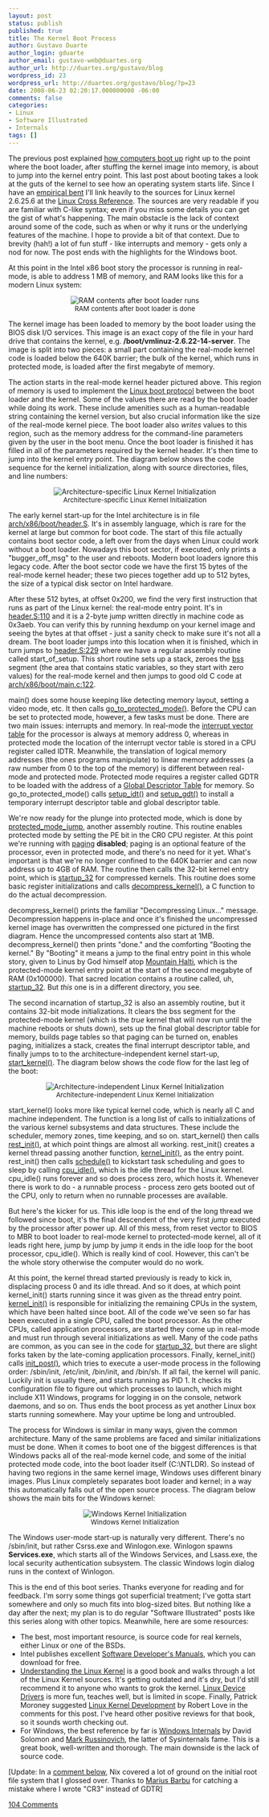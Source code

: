 ```yaml
---
layout: post
status: publish
published: true
title: The Kernel Boot Process
author: Gustavo Duarte
author_login: gduarte
author_email: gustavo-web@duartes.org
author_url: http://duartes.org/gustavo/blog
wordpress_id: 23
wordpress_url: http://duartes.org/gustavo/blog/?p=23
date: 2008-06-23 02:20:17.000000000 -06:00
comments: false
categories:
- Linux
- Software Illustrated
- Internals
tags: []
---
```

<p> The previous post explained <a href="http://duartes.org/gustavo/blog/post/how-computers-boot-up">how computers boot up</a> right up to the point where the boot loader, after stuffing the kernel image into memory,  is about to jump into the kernel entry point. This last post about booting takes a look at the guts of the kernel to see how an operating system starts life. Since I have an <a href="http://duartes.org/gustavo/blog/post/reality-driven-development">empirical bent</a> I'll link heavily to the sources for Linux kernel 2.6.25.6 at the <a href="http://lxr.linux.no">Linux Cross Reference</a>. The sources are very readable if you are familiar with C-like syntax; even if you miss some details you can get the gist of what's happening.  The main obstacle is the lack of context around some of the code, such as when or why  it runs or the underlying features of the machine. I hope to provide a bit of that context. Due to brevity (hah!) a lot of fun stuff - like interrupts and memory - gets only a nod for now.  The post ends with the highlights for the Windows boot. </p>  <p> At this point in the Intel x86 boot story the processor is running in real-mode, is able to address 1 MB of memory, and RAM looks like this for a modern Linux system: </p>  <p align="center"> 	<img alt="RAM contents after boot loader runs" src="http://static.duartes.org/img/blogPosts/memoryAfterBootloader.png" /> 	<font size="-1"><br>RAM contents after boot loader is done</font> </p>  <p> The kernel image has been loaded to memory by the boot loader using the BIOS disk I/O services. This image is an exact copy of the file in your hard drive that contains the kernel, e.g. <b>/boot/vmlinuz-2.6.22-14-server</b>. The image is split into two pieces: a small part containing the real-mode kernel code is loaded below the 640K barrier; the bulk of the kernel, which runs in protected mode, is loaded after the first megabyte of memory. </p>  <p> The action starts in the real-mode kernel header pictured above. This region of memory is used to implement the <a href="http://lxr.linux.no/linux+v2.6.25.6/Documentation/i386/boot.txt"> 	Linux boot protocol</a> between the boot loader and the kernel. Some of the values there are read by the boot loader while doing its work. These include amenities such as a human-readable string containing the kernel version, but also crucial information like the size of the real-mode kernel piece. The boot loader also <i>writes</i> values to this region, such as the memory address for the command-line parameters given by the user in the boot menu. Once the boot loader is finished it has filled in all of the parameters required by the kernel header. It's then time to jump into the kernel entry point. The diagram below shows the code sequence for the kernel initialization, along with source directories, files, and line numbers: </p>  <p align="center"> 	<img alt="Architecture-specific Linux Kernel Initialization" src="http://static.duartes.org/img/blogPosts/kernelInitPartOne.png" /> 	<font size="-1"><br>Architecture-specific Linux Kernel Initialization</font> </p>  <p> The early kernel start-up for the Intel architecture is in file  <a href="http://lxr.linux.no/linux+v2.6.25.6/arch/x86/boot/header.S">arch/x86/boot/header.S</a>. It's in assembly language, which is rare for the kernel at large but common for boot code. The start of this file actually contains boot sector code, a left over from the days when Linux could work without a boot loader. Nowadays this boot sector, if executed, only prints a "bugger_off_msg" to the user and reboots. Modern boot loaders ignore this legacy code. After the boot sector code we have the first 15 bytes of the real-mode kernel header; these two pieces together add up to 512 bytes, the size of a typical disk sector on Intel hardware.</p>  <p> After these 512 bytes, at offset  0x200, we find the very first instruction that runs as part of the Linux kernel: the real-mode entry point.  It's in <a href="http://lxr.linux.no/linux+v2.6.25.6/arch/x86/boot/header.S#L110">header.S:110</a> and it is a 2-byte jump written directly  in machine code as 0x3aeb. You can verify this by running hexdump on your kernel image and seeing the bytes at that offset - just a sanity check to make sure it's not all a dream. The boot loader jumps into this location when it is finished, which in turn jumps to  <a href="http://lxr.linux.no/linux+v2.6.25.6/arch/x86/boot/header.S#L229">header.S:229</a> where we have a regular assembly routine called start_of_setup. This short routine sets up a stack, zeroes the <a href="http://en.wikipedia.org/wiki/.bss">bss</a> segment  (the area that contains static variables, so they start with zero values) for the real-mode kernel and then jumps to  good old C code at <a href="http://lxr.linux.no/linux+v2.6.25.6/arch/x86/boot/main.c#L122">arch/x86/boot/main.c:122</a>. </p>  <p> main() does some house keeping like detecting memory layout, setting a video mode, etc. It then calls  <a href="http://lxr.linux.no/linux+v2.6.25.6/arch/x86/boot/pm.c#L153">go_to_protected_mode()</a>. Before the CPU can be set to protected mode, however, a few tasks must be done. There are two main issues: interrupts and memory. In real-mode the <a href="http://en.wikipedia.org/wiki/Interrupt_vector_table">interrupt vector table</a> for the processor is always at memory address 0, whereas in protected mode the location of the interrupt vector table is  stored in a CPU register called IDTR. Meanwhile, the translation of logical memory addresses (the ones programs manipulate) to linear memory addresses (a raw number from 0 to the top of the memory) is different between real-mode and protected mode. Protected mode requires a register called GDTR to be loaded with the address of a <a href="http://en.wikipedia.org/wiki/Global_descriptor_table">Global Descriptor Table</a> for memory. So go_to_protected_mode() calls  <a href="http://lxr.linux.no/linux+v2.6.25.6/arch/x86/boot/pm.c#L144">setup_idt()</a> and  <a href="http://lxr.linux.no/linux+v2.6.25.6/arch/x86/boot/pm.c#L115">setup_gdt()</a> to install a temporary interrupt descriptor table and global descriptor table.</p>  <p> We're now ready for the plunge into protected mode, which is done by <a href="http://lxr.linux.no/linux+v2.6.25.6/arch/x86/boot/pmjump.S#L31">protected_mode_jump</a>, another assembly routine.   This routine enables protected mode by setting the PE bit in the CR0 CPU register. At this point we're running with <a href="http://en.wikipedia.org/wiki/Paging">paging</a> <b>disabled</b>; paging is an optional feature of the processor, even in protected mode, and there's no need for it yet. What's important is that we're no longer confined to the 640K barrier and can now address up to 4GB of RAM. The routine then calls the 32-bit kernel entry point, which is   <a href="http://lxr.linux.no/linux+v2.6.25.6/arch/x86/boot/compressed/head_32.S#L35">startup_32</a> for  compressed kernels.   This routine does some basic register initializations and calls  <a href="http://lxr.linux.no/linux+v2.6.25.6/arch/x86/boot/compressed/misc.c#L368">decompress_kernel()</a>, a C function to do the actual decompression.   <p>decompress_kernel() prints the familiar "Decompressing Linux..." message. Decompression happens in-place and once it's finished the uncompressed kernel image has overwritten  the compressed one pictured in the first diagram. Hence the uncompressed contents also start at 1MB. decompress_kernel() then prints "done." and the comforting "Booting the kernel."   By "Booting" it means a jump to the final entry point in this whole story,  given to Linus by God himself atop <a href="http://en.wikipedia.org/wiki/Halti">Mountain Halti</a>, which is the protected-mode kernel entry point at the start of the second megabyte of RAM (0x100000).  That sacred location contains a routine called, uh, <a href="http://lxr.linux.no/linux+v2.6.25.6/arch/x86/kernel/head_32.S#L86">startup_32</a>. But <i>this</i> one is in a different directory, you see.  </p>  <p> The second incarnation of startup_32 is also an assembly routine, but it contains 32-bit mode initializations. It clears the bss segment for the protected-mode kernel (which is the <i>true</i> kernel that will now run until the machine reboots or shuts down), sets up the final global descriptor table for memory, builds page tables so that paging can be turned on, enables paging, initializes a stack,  creates the final interrupt descriptor table, and finally jumps to  to the architecture-independent kernel start-up,  <a href="http://lxr.linux.no/linux+v2.6.25.6/init/main.c#L507">start_kernel()</a>. The diagram below shows the code flow for the last leg of the boot: </p>  <p align="center"> 	<img alt="Architecture-independent Linux Kernel Initialization" src="http://static.duartes.org/img/blogPosts/kernelInitPartTwo.png" /> 	<font size="-1"><br>Architecture-independent Linux Kernel Initialization</font> </p>  <p> start_kernel() looks more like typical kernel code, which is nearly all C and machine independent. The function is a long list of calls to initializations of the various kernel subsystems and data structures. These include the scheduler, memory zones, time keeping, and so on.  start_kernel() then calls <a href="http://lxr.linux.no/linux+v2.6.25.6/init/main.c#L432">rest_init()</a>, at which point things are almost all working. rest_init() creates a kernel thread passing another function, <a href="http://lxr.linux.no/linux+v2.6.25.6/init/main.c#L808">kernel_init()</a>, as the entry point. rest_init() then calls <a href="http://lxr.linux.no/linux+v2.6.25.6/kernel/sched.c#L3959">schedule()</a> to kickstart  task scheduling and goes to sleep by calling  <a href="http://lxr.linux.no/linux+v2.6.25.6/arch/x86/kernel/process_32.c#L180">cpu_idle()</a>, which is the idle thread for the Linux kernel. cpu_idle() runs forever and so does process zero, which hosts it. Whenever there is work to do - a runnable process - process zero gets booted out of the CPU, only to return when no runnable processes are available. </p>  <p> But here's the kicker for us. This idle loop is the end of the long thread we followed since boot, it's the final descendent of the very first <i>jump</i> executed by the processor after power up. All of this mess, from reset vector to BIOS to MBR to boot loader to real-mode kernel to protected-mode kernel, all of it leads right here,  jump by jump by jump it ends in the idle loop for the boot processor, cpu_idle(). Which is really kind of cool.  However, this can't be the whole story otherwise the computer would do no work. </p>  <p> At this point, the kernel thread started previously is ready to kick in, displacing process 0 and its  idle thread. And so it does, at which point kernel_init() starts running since it was given as the thread entry point.  <a href="http://lxr.linux.no/linux+v2.6.25.6/init/main.c#L808">kernel_init()</a> is responsible for initializing the remaining CPUs in the system, which have been halted since boot. All of the code we've seen so far has been executed in a single CPU, called the boot processor. As the other CPUs, called application processors, are started they come up in real-mode and must run through several initializations as well. Many of the code paths are common, as you can see in the code for <a href="http://lxr.linux.no/linux+v2.6.25.6/arch/x86/kernel/head_32.S#L86">startup_32</a>, but there are slight forks taken by the late-coming application processors.  Finally, kernel_init() calls  <a href="http://lxr.linux.no/linux+v2.6.25.6/init/main.c#L769">init_post()</a>, which  tries to execute a user-mode process in the following order: /sbin/init, /etc/init, /bin/init, and /bin/sh. If all fail, the kernel will panic. Luckily init is usually there,  and starts running as PID 1. It checks its configuration file to figure out which processes to launch, which might include X11 Windows, programs for logging in on the console, network daemons, and so on. Thus ends the boot process as yet another Linux box starts running somewhere. May your uptime be long and untroubled. </p>  <p> The process for Windows is similar in many ways, given the common architecture.  Many of the same problems are faced and similar initializations must be done. When it comes to boot one of the biggest differences is that Windows packs all of the real-mode kernel code, and some of the initial protected mode code, into the boot loader itself (C:\NTLDR). So instead of having two regions in the same kernel image, Windows uses different binary images. Plus Linux completely separates boot loader and kernel; in a way this automatically falls out of the open source process. The diagram below shows the main bits for the Windows kernel: <p>  <p align="center"> 	<img alt="Windows Kernel Initialization" src="http://static.duartes.org/img/blogPosts/windowsKernelInit.png" /> 	<font size="-1"><br>Windows Kernel Initialization</font> </p>  <p> The Windows user-mode start-up is naturally very different. There's no /sbin/init, but rather Csrss.exe and Winlogon.exe.  Winlogon spawns <b>Services.exe</b>, which starts all of the Windows Services, and Lsass.exe, the local security authentication subsystem. The classic Windows login dialog runs in the context of Winlogon. </p>  <p> This is the end of this boot series. Thanks everyone for reading and for feedback. I'm sorry some things got superficial treatment; I've gotta start somewhere and only so much fits into blog-sized bites. But nothing like a day after the next; my plan is to do regular "Software Illustrated" posts like this series along with other topics. Meanwhile, here are some resources: </p> <ul> 	<li>The best, most important resource, is source code for real kernels, either Linux or one of the BSDs.</li> 	<li>Intel publishes excellent  	<a href="http://www.intel.com/products/processor/manuals/index.htm">Software Developer's Manuals</a>, which 	you can download for free.</li>	 	<li><a href="http://www.amazon.com/exec/obidos/ASIN/0596005652/gustduar-20">Understanding the Linux Kernel</a> is a good book and walks through a lot of the Linux Kernel  	sources. It's getting outdated and it's dry, but I'd still recommend it to anyone who wants to grok the kernel. 	<a href="http://www.amazon.com/exec/obidos/ASIN/0596005903/gustduar-20">Linux Device Drivers</a> is more fun, teaches well, but is limited in scope. Finally, Patrick Moroney suggested <a href="http://www.amazon.com/exec/obidos/ASIN/0672327201/gustduar-20">Linux Kernel Development</a> by Robert Love in the comments for this post. I've heard other positive reviews for that book, so it sounds worth checking out.	</li>	 	<li>For Windows, the best reference by far is  	<a href="http://www.amazon.com/exec/obidos/ASIN/0735625301/gustduar-20">Windows Internals</a> by David Solomon and 	<a href="http://blogs.technet.com/markrussinovich/">Mark Russinovich</a>, the latter of Sysinternals fame.  	This is a great book, well-written and thorough. The main downside is the lack of source code. 	</li>	 </ul>

[Update: In a <a href="#comment-13790">comment below</a>, Nix covered a lot of ground on the initial root file system that I glossed over. Thanks to <a href="http://www.sirartisan.net/">Marius Barbu</a> for catching a mistake where I wrote "CR3" instead of GDTR]

[104 Comments](/comments/kernel-boot.html)

